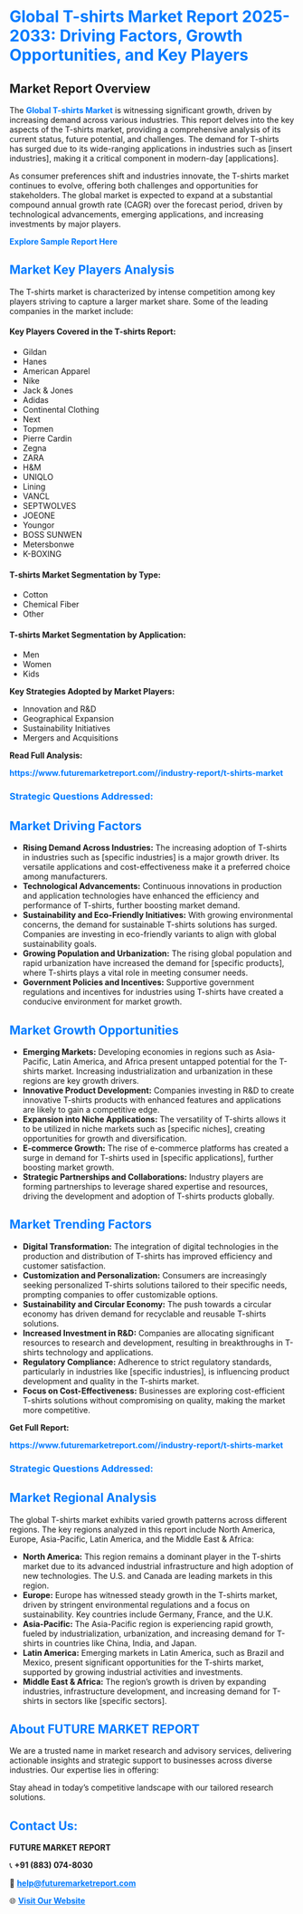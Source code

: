 <h1 style="color: #007BFF;">Global T-shirts Market Report 2025-2033: Driving Factors, Growth Opportunities, and Key Players</h1>

<section id="overview">
<h2>Market Report Overview</h2>
<p>The <a href="https://www.futuremarketreport.com//industry-report/t-shirts-market" style="color: #007BFF; text-decoration: none;"><strong>Global T-shirts Market</strong></a> is witnessing significant growth, driven by increasing demand across various industries. This report delves into the key aspects of the T-shirts market, providing a comprehensive analysis of its current status, future potential, and challenges. The demand for T-shirts has surged due to its wide-ranging applications in industries such as [insert industries], making it a critical component in modern-day [applications].</p>
<p>As consumer preferences shift and industries innovate, the T-shirts market continues to evolve, offering both challenges and opportunities for stakeholders. The global market is expected to expand at a substantial compound annual growth rate (CAGR) over the forecast period, driven by technological advancements, emerging applications, and increasing investments by major players.</p>
</section>

<section id="overview">
<p><a href="https://www.futuremarketreport.com//request-sample/reportId=88531" style="color: #007BFF; text-decoration: none;"><strong>Explore Sample Report Here</strong></a></p>
</section>

<section id="key-players">
<h2 style="color: #007BFF;">Market Key Players Analysis</h2>
<p>The T-shirts market is characterized by intense competition among key players striving to capture a larger market share. Some of the leading companies in the market include:</p>
<h4>Key Players Covered in the T-shirts Report:</h4>
<ul><li>Gildan</li><li>Hanes</li><li>American Apparel</li><li>Nike</li><li>Jack &amp; Jones</li><li>Adidas</li><li>Continental Clothing</li><li>Next</li><li>Topmen</li><li>Pierre Cardin</li><li>Zegna</li><li>ZARA</li><li>H&amp;M</li><li>UNIQLO</li><li>Lining</li><li>VANCL</li><li>SEPTWOLVES</li><li>JOEONE</li><li>Youngor</li><li>BOSS SUNWEN</li><li>Metersbonwe</li><li>K-BOXING</li></ul>
<h4>T-shirts Market Segmentation by Type:</h4>
<ul><li>Cotton</li><li>Chemical Fiber</li><li>Other</li></ul>

<h4>T-shirts Market Segmentation by Application:</h4>
<ul><li>Men</li><li>Women</li><li>Kids</li></ul>
<p><strong>Key Strategies Adopted by Market Players:</strong></p>
<ul>
<li>Innovation and R&D</li>
<li>Geographical Expansion</li>
<li>Sustainability Initiatives</li>
<li>Mergers and Acquisitions</li>
</ul>
</section>

<section>
<p><strong>Read Full Analysis: </strong></p><a href="https://www.futuremarketreport.com//industry-report/t-shirts-market" style="color: #007BFF; text-decoration: none;"><strong>https://www.futuremarketreport.com//industry-report/t-shirts-market</strong></a>
<h3 style="color: #007BFF;">Strategic Questions Addressed:</h3>
</section>

<section id="driving-factors">
<h2 style="color: #007BFF;">Market Driving Factors</h2>
<ul>
<li><strong>Rising Demand Across Industries:</strong> The increasing adoption of T-shirts in industries such as [specific industries] is a major growth driver. Its versatile applications and cost-effectiveness make it a preferred choice among manufacturers.</li>
<li><strong>Technological Advancements:</strong> Continuous innovations in production and application technologies have enhanced the efficiency and performance of T-shirts, further boosting market demand.</li>
<li><strong>Sustainability and Eco-Friendly Initiatives:</strong> With growing environmental concerns, the demand for sustainable T-shirts solutions has surged. Companies are investing in eco-friendly variants to align with global sustainability goals.</li>
<li><strong>Growing Population and Urbanization:</strong> The rising global population and rapid urbanization have increased the demand for [specific products], where T-shirts plays a vital role in meeting consumer needs.</li>
<li><strong>Government Policies and Incentives:</strong> Supportive government regulations and incentives for industries using T-shirts have created a conducive environment for market growth.</li>
</ul>
</section>

<section id="growth-opportunities">
<h2 style="color: #007BFF;">Market Growth Opportunities</h2>
<ul>
<li><strong>Emerging Markets:</strong> Developing economies in regions such as Asia-Pacific, Latin America, and Africa present untapped potential for the T-shirts market. Increasing industrialization and urbanization in these regions are key growth drivers.</li>
<li><strong>Innovative Product Development:</strong> Companies investing in R&D to create innovative T-shirts products with enhanced features and applications are likely to gain a competitive edge.</li>
<li><strong>Expansion into Niche Applications:</strong> The versatility of T-shirts allows it to be utilized in niche markets such as [specific niches], creating opportunities for growth and diversification.</li>
<li><strong>E-commerce Growth:</strong> The rise of e-commerce platforms has created a surge in demand for T-shirts used in [specific applications], further boosting market growth.</li>
<li><strong>Strategic Partnerships and Collaborations:</strong> Industry players are forming partnerships to leverage shared expertise and resources, driving the development and adoption of T-shirts products globally.</li>
</ul>
</section>

<section id="trending-factors">
<h2 style="color: #007BFF;">Market Trending Factors</h2>
<ul>
<li><strong>Digital Transformation:</strong> The integration of digital technologies in the production and distribution of T-shirts has improved efficiency and customer satisfaction.</li>
<li><strong>Customization and Personalization:</strong> Consumers are increasingly seeking personalized T-shirts solutions tailored to their specific needs, prompting companies to offer customizable options.</li>
<li><strong>Sustainability and Circular Economy:</strong> The push towards a circular economy has driven demand for recyclable and reusable T-shirts solutions.</li>
<li><strong>Increased Investment in R&D:</strong> Companies are allocating significant resources to research and development, resulting in breakthroughs in T-shirts technology and applications.</li>
<li><strong>Regulatory Compliance:</strong> Adherence to strict regulatory standards, particularly in industries like [specific industries], is influencing product development and quality in the T-shirts market.</li>
<li><strong>Focus on Cost-Effectiveness:</strong> Businesses are exploring cost-efficient T-shirts solutions without compromising on quality, making the market more competitive.</li>
</ul>
</section>

<section>
<p><strong>Get Full Report: </strong></p><a href="https://www.futuremarketreport.com//industry-report/t-shirts-market" style="color: #007BFF; text-decoration: none;"><strong>https://www.futuremarketreport.com//industry-report/t-shirts-market</strong></a>
<h3 style="color: #007BFF;">Strategic Questions Addressed:</h3>
</section>


<section id="regional-analysis">
<h2 style="color: #007BFF;">Market Regional Analysis</h2>
<p>The global T-shirts market exhibits varied growth patterns across different regions. The key regions analyzed in this report include North America, Europe, Asia-Pacific, Latin America, and the Middle East & Africa:</p>
<ul>
<li><strong>North America:</strong> This region remains a dominant player in the T-shirts market due to its advanced industrial infrastructure and high adoption of new technologies. The U.S. and Canada are leading markets in this region.</li>
<li><strong>Europe:</strong> Europe has witnessed steady growth in the T-shirts market, driven by stringent environmental regulations and a focus on sustainability. Key countries include Germany, France, and the U.K.</li>
<li><strong>Asia-Pacific:</strong> The Asia-Pacific region is experiencing rapid growth, fueled by industrialization, urbanization, and increasing demand for T-shirts in countries like China, India, and Japan.</li>
<li><strong>Latin America:</strong> Emerging markets in Latin America, such as Brazil and Mexico, present significant opportunities for the T-shirts market, supported by growing industrial activities and investments.</li>
<li><strong>Middle East & Africa:</strong> The region’s growth is driven by expanding industries, infrastructure development, and increasing demand for T-shirts in sectors like [specific sectors].</li>
</ul>
</section>

<footer>
<h2 style="color: #007BFF;">About FUTURE MARKET REPORT</h2>
<p>We are a trusted name in market research and advisory services, delivering actionable insights and strategic support to businesses across diverse industries. Our expertise lies in offering:</p>

<p>Stay ahead in today’s competitive landscape with our tailored research solutions.</p>

<h2 style="color: #007BFF;">Contact Us:</h2>
<p><strong>FUTURE MARKET REPORT</strong></p>
<p>📞 <strong>+91 (883) 074-8030</strong></p>
<p>📧 <strong><a href="mailto:help@futuremarketreport.com" style="color: #007BFF;">help@futuremarketreport.com</a></strong></p>
<p>🌐 <strong><a href="https://www.futuremarketreport.com/" style="color: #007BFF;">Visit Our Website</a></strong></p>
</footer>
